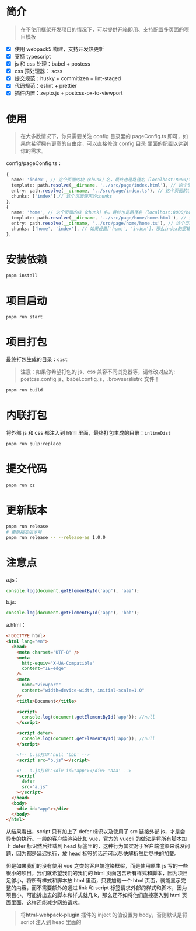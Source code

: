 # 简介

> 在不使用框架开发项目的情况下，可以提供开箱即用、支持配置多页面的项目模板

- [x] 使用 webpack5 构建，支持开发热更新
- [x] 支持 typescript
- [x] js 和 css 处理：babel + postcss
- [x] css 预处理器： scss
- [x] 提交规范：husky + commitizen + lint-staged
- [x] 代码规范：eslint + prettier
- [x] 插件内置：zepto.js + postcss-px-to-viewport

# 使用

> 在大多数情况下，你只需要关注 config 目录里的 pageConfig.ts 即可，如果你希望拥有更高的自由度，可以直接修改 config 目录 里面的配置以达到你的需求。

config/pageConfig.ts：

```typescript
{
  name: 'index', // 这个页面的块（chunk）名，最终也是路径名（localhost:8000/index.html）
  template: path.resolve(__dirname, '../src/page/index.html'), // 这个页面的html文件位置
  entry: path.resolve(__dirname, '../src/page/index.ts'), // 这个页面的ts文件入口
  chunks: ['index'],// 这个页面使用的chunks
},
{
  name: 'home', // 这个页面的块（chunk）名，最终也是路径名（localhost:8000/home.html）
  template: path.resolve(__dirname, '../src/page/home/home.html'), // 这个页面的html文件位置
  entry: path.resolve(__dirname, '../src/page/home/home.ts'), // 这个页面的ts文件入口
  chunks: ['home', 'index'], // 如果设置['home', 'index']，那么index的逻辑也会加到home页面
},
```

# 安装依赖

```sh
pnpm install
```

# 项目启动

```sh
pnpm run start
```

# 项目打包

最终打包生成的目录：`dist`

> 注意：如果你希望打包的 js、css 兼容不同浏览器等，请修改对应的: postcss.config.js、babel.config.js、.browserslistrc 文件！

```sh
pnpm run build
```

# 内联打包

将外部 js 和 css 都注入到 html 里面，最终打包生成的目录：`inlineDist`

```sh
pnpm run gulp:replace
```

# 提交代码

```sh
pnpm run cz
```

# 更新版本

```sh
pnpm run release
# 更新指定版本号
pnpm run release -- --release-as 1.0.0
```

# 注意点

a.js：

```js
console.log(document.getElementById('app'), 'aaa');
```

b.js:

```js
console.log(document.getElementById('app'), 'bbb');
```

a.html：

```html
<!DOCTYPE html>
<html lang="en">
  <head>
    <meta charset="UTF-8" />
    <meta
      http-equiv="X-UA-Compatible"
      content="IE=edge"
    />
    <meta
      name="viewport"
      content="width=device-width, initial-scale=1.0"
    />
    <title>Document</title>

    <script>
      console.log(document.getElementById('app')); //null
    </script>

    <script defer>
      console.log(document.getElementById('app')); //null
    </script>

    <!-- b.js打印：null 'bbb' -->
    <script src="b.js"></script>

    <!-- a.js打印：<div id="app"></div> 'aaa' -->
    <script
      defer
      src="a.js"
    ></script>
  </head>
  <body>
    <div id="app"></div>
  </body>
</html>
```

从结果看出，script 只有加上了 defer 标识以及使用了 src 链接外部 js，才是会异步的执行。一般的客户端渲染比如 vue，官方的 vuecli 的做法是将所有脚本加上 defer 标识然后挂载到 head 标签里的，这种行为其实对于客户端渲染来说没问题，因为都是延迟执行，放 head 标签的话还可以尽快解析然后尽快的加载。

但是如果我们的没有使用 vue 之类的客户端渲染框架，而是使用原生 js 写的一些很小的项目，我们就希望我们的我们的 html 页面包含所有样式和脚本，因为项目足够小，将所有样式和脚本放 html 里面，只要加载一个 html 页面，就能显示完整的内容，而不需要额外的通过 link 和 script 标签请求外部的样式和脚本，因为项目小，可能拆出去的脚本和样式就几 k，那么还不如将他们直接塞入到 html 页面里面，这样还能减少网络请求。

> 将**html-webpack-plugin** 插件的 inject 的值设置为 body，否则默认是将 script 注入到 head 里面的
